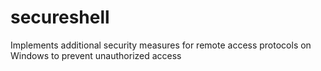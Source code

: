# secureshell
 Implements additional security measures for remote access protocols on Windows to prevent unauthorized access
